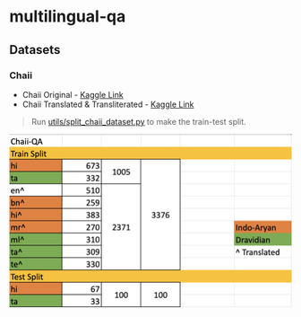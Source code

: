 # multilingual-qa

## Datasets

### Chaii

* Chaii Original - [Kaggle Link](https://www.kaggle.com/c/chaii-hindi-and-tamil-question-answering/data)
* Chaii Translated & Transliterated - [Kaggle Link](https://www.kaggle.com/gokulkarthik/chaiitrans)

> Run [utils/split_chaii_dataset.py](./utils/split_chaii_dataset.py) to make the train-test split.
<img src='images/chaii_dataset_info.png' width=512>